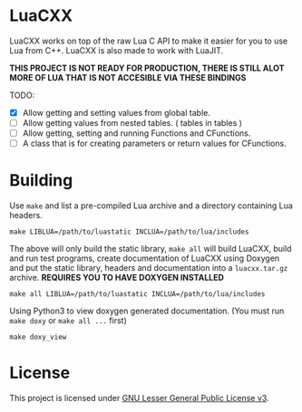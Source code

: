 # LuaCXX

LuaCXX works on top of the raw Lua C API to make it easier for you to use Lua from C++.
LuaCXX is also made to work with LuaJIT.

**THIS PROJECT IS NOT READY FOR PRODUCTION, THERE IS STILL ALOT MORE OF LUA THAT IS NOT ACCESIBLE VIA THESE BINDINGS**

TODO:
- [x] Allow getting and setting values from global table.
- [ ] Allow getting values from nested tables. ( tables in tables )
- [ ] Allow getting, setting and running Functions and CFunctions.
- [ ] A class that is for creating parameters or return values for CFunctions.

# Building
Use `make` and list a pre-compiled Lua archive and a directory containing Lua headers.
```
make LIBLUA=/path/to/luastatic INCLUA=/path/to/lua/includes
```

The above will only build the static library, `make all` will build LuaCXX, build and run test programs, create documentation of LuaCXX using Doxygen and put the static library, headers and documentation into a `luacxx.tar.gz` archive. **REQUIRES YOU TO HAVE DOXYGEN INSTALLED**
```
make all LIBLUA=/path/to/luastatic INCLUA=/path/to/lua/includes
```

Using Python3 to view doxygen generated documentation. (You must run `make doxy` or `make all ...` first)
```
make doxy_view
```

# License
This project is licensed under [GNU Lesser General Public License v3](LICENSE.txt).
